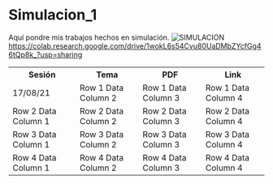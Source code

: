 # Simulacion_1
Aquí pondre mis trabajos hechos en simulación.
![SIMULACION](https://user-images.githubusercontent.com/86864418/130328604-9796433d-7923-46e3-bf21-18c620d8ec36.png)
https://colab.research.google.com/drive/1wokL6s54Cyu80UaDMbZYcfGg46tQp8k_?usp=sharing

<table>
 <tr>
 <th>Sesión</th>
 <th>Tema</th>
 <th>PDF</th>
 <th>Link</th>
 </tr>
 <tr>
 <td>17/08/21</td>
 <td>Row 1 Data Column 2</td>
 <td>Row 1 Data Column 3</td>
 <td>Row 1 Data Column 4</td>
 </tr>
 <tr>
 <td>Row 2 Data Column 1</td>
 <td>Row 2 Data Column 2</td>
 <td>Row 2 Data Column 3</td>
 <td>Row 2 Data Column 4</td>
 </tr>
 </tr>
 <tr>
 <td>Row 3 Data Column 1</td>
 <td>Row 3 Data Column 2</td>
 <td>Row 3 Data Column 3</td>
 <td>Row 3 Data Column 4</td>
 </tr>
 </tr>
 <tr>
 <td>Row 4 Data Column 1</td>
 <td>Row 4 Data Column 2</td>
 <td>Row 4 Data Column 3</td>
 <td>Row 4 Data Column 4</td>
 </tr>
</table>
